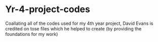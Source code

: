 # Yr-4-project-codes
Coallating all of the codes used for my 4th year project, David Evans is credited on tose files which he helped to create (by providing the foundations for my work)
